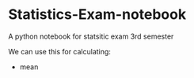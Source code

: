# Statistics-Exam-notebook
A python notebook for statsitic exam 3rd semester

We can use this for calculating:
* mean
